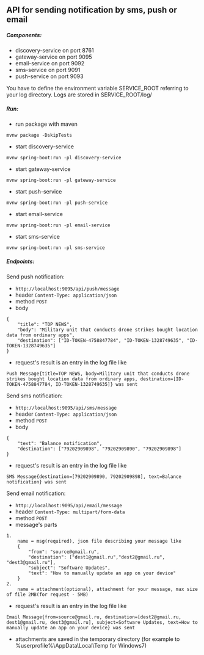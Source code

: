 ## API for sending notification by sms, push or email
##### Components: 
- discovery-service on port 8761
- gateway-service on port 9095
- email-service on port 9092
- sms-service on port 9091
- push-service on port 9093

You have to define the environment variable SERVICE_ROOT referring to your log directory.
Logs are stored in SERVICE_ROOT/log/
##### Run:
- run package with maven
```
mvnw package -DskipTests
```
- start discovery-service
```
mvnw spring-boot:run -pl discovery-service
```
- start gateway-service
```
mvnw spring-boot:run -pl gateway-service
```
- start push-service
```
mvnw spring-boot:run -pl push-service
```
- start email-service
```
mvnw spring-boot:run -pl email-service
```
- start sms-service
```
mvnw spring-boot:run -pl sms-service
```
##### Endpoints: 
Send push notification:
- ``http://localhost:9095/api/push/message``
- header ``Content-Type: application/json``
- method ``POST``
- body
```
{
    "title": "TOP NEWS",
    "body": "Military unit that conducts drone strikes bought location data from ordinary apps",
    "destination": ["ID-TOKEN-4758847784", "ID-TOKEN-1328749635", "ID-TOKEN-1328749635"]
}
```
- request's result is an entry in the log file like 
```
Push Message{title=TOP NEWS, body=Military unit that conducts drone strikes bought location data from ordinary apps, destination=[ID-TOKEN-4758847784, ID-TOKEN-1328749635]} was sent
```

Send sms notification:
- ``http://localhost:9095/api/sms/message``
- header ``Content-Type: application/json``
- method ``POST``
- body
```
{
    "text": "Balance notification",
    "destination": ["79202909898", "79202909890", "79202909898"]
}
```
- request's result is an entry in the log file like 
```
SMS Message{destination=[79202909890, 79202909898], text=Balance notification} was sent
```

Send email notification:
- ``http://localhost:9095/api/email/message``
- header ``Content-Type: multipart/form-data``
- method ``POST``
- message's parts
```
1.
    name = msg(required), json file describing your message like
    {
        "from": "source@gmail.ru",
        "destination": ["dest1@gmail.ru","dest2@gmail.ru", "dest3@gmail.ru"],
        "subject": "Software Updates",
        "text": "How to manually update an app on your device"
    }
2.
    name = attachment(optional), attachment for your message, max size of file 2MB(for request - 5MB)

```
- request's result is an entry in the log file like
```
Email Message{from=source@gmail.ru, destination=[dest2@gmail.ru, dest1@gmail.ru, dest3@gmail.ru], subject=Software Updates, text=How to manually update an app on your device} was sent
```
- attachments are saved in the temporary directory (for example to %userprofile%\AppData\Local\Temp for Windows7)